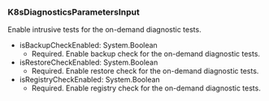 ### K8sDiagnosticsParametersInput
Enable intrusive tests for the on-demand diagnostic tests.

- isBackupCheckEnabled: System.Boolean
  - Required. Enable backup check for the on-demand diagnostic tests.
- isRestoreCheckEnabled: System.Boolean
  - Required. Enable restore check for the on-demand diagnostic tests.
- isRegistryCheckEnabled: System.Boolean
  - Required. Enable registry check for the on-demand diagnostic tests.
